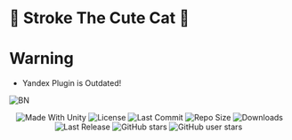 # 💖 Stroke The Cute Cat 💖


# Warning
- Yandex Plugin is Outdated!

![BN](https://github.com/Rimuru-Dev/Stroke-The-Cute-Cat/assets/85500556/2c81a1ad-3f30-49e7-9752-291f1d2ca0fd)



 <p align="center">
  <a>
    <img alt="Made With Unity" src="https://img.shields.io/badge/made%20with-Unity-57b9d3.svg?logo=Unity">
  </a>
  <a>
    <img alt="License" src="https://img.shields.io/github/license/RimuruDev/Stroke-The-Cute-Cat?logo=github">
  </a>
  <a>
    <img alt="Last Commit" src="https://img.shields.io/github/last-commit/RimuruDev/Stroke-The-Cute-Cat?logo=Mapbox&color=orange">
  </a>
  <a>
    <img alt="Repo Size" src="https://img.shields.io/github/repo-size/RimuruDev/Stroke-The-Cute-Cat?logo=VirtualBox">
  </a>
  <a>
    <img alt="Downloads" src="https://img.shields.io/github/downloads/RimuruDev/Stroke-The-Cute-Cat/total?color=brightgreen">
  </a>
  <a>
    <img alt="Last Release" src="https://img.shields.io/github/v/release/RimuruDev/Stroke-The-Cute-Cat?include_prereleases&logo=Dropbox&color=yellow">
  </a>
  <a>
    <img alt="GitHub stars" src="https://img.shields.io/github/stars/RimuruDev/Stroke-The-Cute-Cat?branch=main&label=Stars&logo=GitHub&logoColor=ffffff&labelColor=282828&color=informational&style=flat">
  </a>
  <a>
    <img alt="GitHub user stars" src="https://img.shields.io/github/stars/RimuruDev?affiliations=OWNER&branch=main&label=User%20Stars&logo=GitHub&logoColor=ffffff&labelColor=282828&color=informational&style=flat">
  </a>
  <a>
    <img alt="" src="https://img.shields.io/github/watchers/RimuruDev/Stroke-The-Cute-Cat?style=flat">
  </a>
</p>
